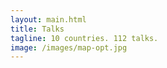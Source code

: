 ```yaml
---
layout: main.html
title: Talks
tagline: 10 countries. 112 talks.
image: /images/map-opt.jpg
---
```

